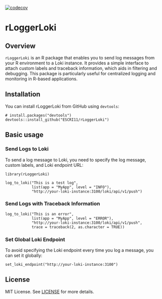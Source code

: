 [![codecov](https://codecov.io/gh/ESCRI11/r-logger-loki/graph/badge.svg?token=URX7QJAV6J)](https://codecov.io/gh/ESCRI11/r-logger-loki)

# rLoggerLoki

## Overview

`rLoggerLoki` is an R package that enables you to send log messages from your R environment to a Loki instance. It provides a simple interface to attach custom labels and traceback information, which aids in filtering and debugging. This package is particularly useful for centralized logging and monitoring in R-based applications.

## Installation

You can install rLoggerLoki from GitHub using `devtools`:

```
# install.packages("devtools")
devtools::install_github("ESCRI11/rLoggerLoki")
```

## Basic usage

### Send Logs to Loki

To send a log message to Loki, you need to specify the log message, custom labels, and Loki endpoint URL:

```
library(rLoggerLoki)

log_to_loki("This is a test log",
            list(app = "MyApp", level = "INFO"),
            "http://your-loki-instance:3100/loki/api/v1/push")
```

### Send Logs with Traceback Information

```
log_to_loki("This is an error",
            list(app = "MyApp", level = "ERROR"),
            "http://your-loki-instance:3100/loki/api/v1/push",
            trace = traceback(2, as.character = TRUE))
```

### Set Global Loki Endpoint

To avoid specifying the Loki endpoint every time you log a message, you can set it globally:

```
set_loki_endpoint("http://your-loki-instance:3100")
```

## License

MIT License. See [LICENSE](LICENSE) for more details.

